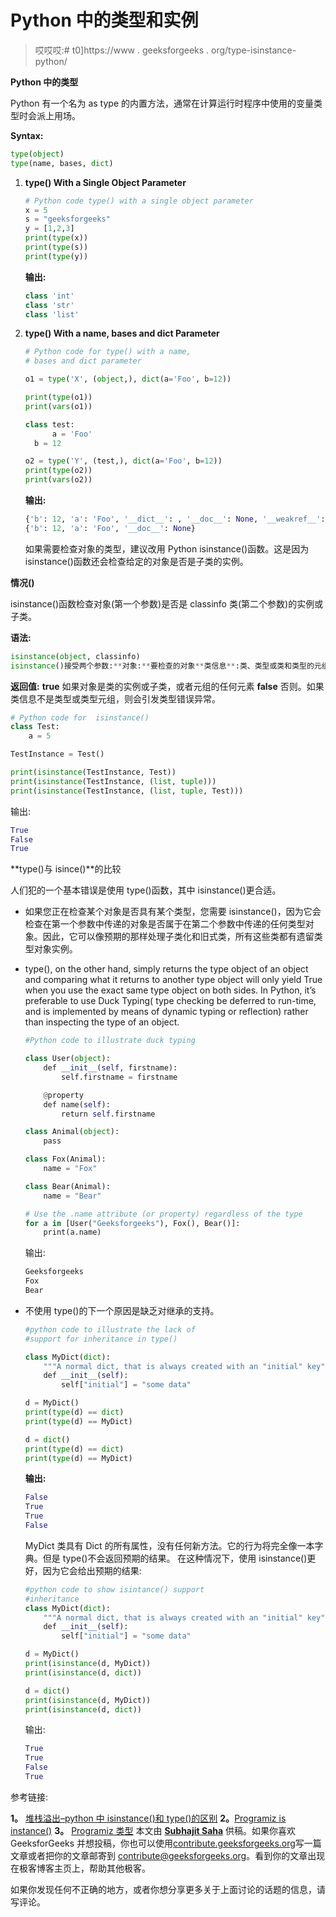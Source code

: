 # Python 中的类型和实例

> 哎哎哎:# t0]https://www . geeksforgeeks . org/type-isinstance-python/

**Python 中的类型**

Python 有一个名为 as type 的内置方法，通常在计算运行时程序中使用的变量类型时会派上用场。

**Syntax:**

```py
type(object)
type(name, bases, dict)
```

1.  **type() With a Single Object Parameter**

    ```py
    # Python code type() with a single object parameter
    x = 5
    s = "geeksforgeeks"
    y = [1,2,3]
    print(type(x))
    print(type(s))
    print(type(y))
    ```

    **输出:**

    ```py
    class 'int'
    class 'str'
    class 'list'

    ```

2.  **type() With a name, bases and dict Parameter**

    ```py
    # Python code for type() with a name, 
    # bases and dict parameter

    o1 = type('X', (object,), dict(a='Foo', b=12))

    print(type(o1))
    print(vars(o1))

    class test:
          a = 'Foo'
      b = 12

    o2 = type('Y', (test,), dict(a='Foo', b=12))
    print(type(o2))
    print(vars(o2))
    ```

    **输出:**

    ```py
    {'b': 12, 'a': 'Foo', '__dict__': , '__doc__': None, '__weakref__': }
    {'b': 12, 'a': 'Foo', '__doc__': None}

    ```

    如果需要检查对象的类型，建议改用 Python isinstance()函数。这是因为 isinstance()函数还会检查给定的对象是否是子类的实例。

**情况()**

isinstance()函数检查对象(第一个参数)是否是 classinfo 类(第二个参数)的实例或子类。

**语法:**

```py
isinstance(object, classinfo) 
isinstance()接受两个参数:**对象:**要检查的对象**类信息**:类、类型或类和类型的元组
```

**返回值:**
**true** 如果对象是类的实例或子类，或者元组的任何元素 **false** 否则。如果类信息不是类型或类型元组，则会引发类型错误异常。

```py
# Python code for  isinstance()
class Test:
    a = 5

TestInstance = Test()

print(isinstance(TestInstance, Test))
print(isinstance(TestInstance, (list, tuple)))
print(isinstance(TestInstance, (list, tuple, Test)))
```

输出:

```py
True
False
True
```

**type()与 isince()**的比较

人们犯的一个基本错误是使用 type()函数，其中 isinstance()更合适。

*   如果您正在检查某个对象是否具有某个类型，您需要 isinstance()，因为它会检查在第一个参数中传递的对象是否属于在第二个参数中传递的任何类型对象。因此，它可以像预期的那样处理子类化和旧式类，所有这些类都有遗留类型对象实例。
*   type(), on the other hand, simply returns the type object of an object and comparing what it returns to another type object will only yield True when you use the exact same type object on both sides.
    In Python, it’s preferable to use Duck Typing( type checking be deferred to run-time, and is implemented by means of dynamic typing or reflection) rather than inspecting the type of an object.

    ```py
    #Python code to illustrate duck typing

    class User(object):
        def __init__(self, firstname):
            self.firstname = firstname

        @property
        def name(self):
            return self.firstname

    class Animal(object):
        pass

    class Fox(Animal):
        name = "Fox"

    class Bear(Animal):
        name = "Bear"

    # Use the .name attribute (or property) regardless of the type
    for a in [User("Geeksforgeeks"), Fox(), Bear()]:
        print(a.name)
    ```

    输出:

    ```py
    Geeksforgeeks
    Fox
    Bear
    ```

*   不使用 type()的下一个原因是缺乏对继承的支持。

    ```py
    #python code to illustrate the lack of
    #support for inheritance in type()

    class MyDict(dict):
        """A normal dict, that is always created with an "initial" key"""
        def __init__(self):
            self["initial"] = "some data"

    d = MyDict()
    print(type(d) == dict)
    print(type(d) == MyDict)

    d = dict()
    print(type(d) == dict)
    print(type(d) == MyDict)
    ```

    **输出:**

    ```py
    False
    True
    True
    False

    ```

    MyDict 类具有 Dict 的所有属性，没有任何新方法。它的行为将完全像一本字典。但是 type()不会返回预期的结果。
    在这种情况下，使用 isinstance()更好，因为它会给出预期的结果:

    ```py
    #python code to show isintance() support
    #inheritance
    class MyDict(dict):
        """A normal dict, that is always created with an "initial" key"""
        def __init__(self):
            self["initial"] = "some data"

    d = MyDict()
    print(isinstance(d, MyDict))
    print(isinstance(d, dict))

    d = dict()
    print(isinstance(d, MyDict))
    print(isinstance(d, dict))
    ```

    输出:

    ```py
    True
    True
    False
    True
    ```

参考链接:

**1。** [堆栈溢出–python 中 isinstance()和 type()的区别](https://stackoverflow.com/questions/1549801/differences-between-isinstance-and-type-in-python)
**2。**[Programiz is instance()](https://www.programiz.com/python-programming/methods/built-in/isinstance)
**3。** [Programiz 类型](https://www.programiz.com/python-programming/methods/built-in/type)
本文由 **[Subhajit Saha](https://www.linkedin.com/in/subhajit-saha-06aa29131/)** 供稿。如果你喜欢 GeeksforGeeks 并想投稿，你也可以使用[contribute.geeksforgeeks.org](http://www.contribute.geeksforgeeks.org)写一篇文章或者把你的文章邮寄到 contribute@geeksforgeeks.org。看到你的文章出现在极客博客主页上，帮助其他极客。

如果你发现任何不正确的地方，或者你想分享更多关于上面讨论的话题的信息，请写评论。